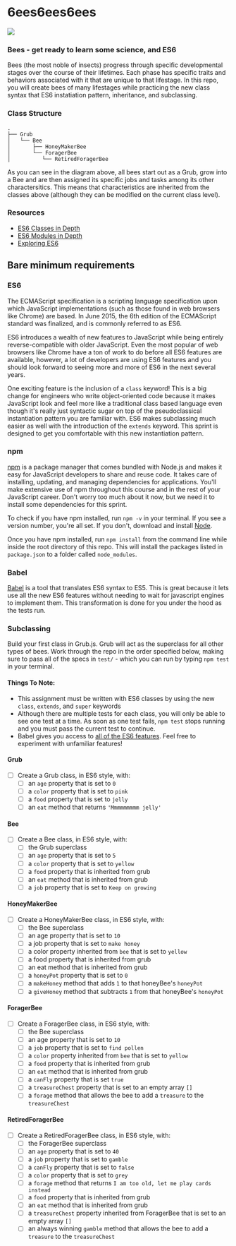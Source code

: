 # 6ees6ees6ees

![](http://i.imgur.com/qrLEV.gif)

### Bees - get ready to learn some science, and ES6

Bees (the most noble of insects) progress through specific developmental stages over the course of their lifetimes. Each phase has specific traits and behaviors associated with it that are unique to that lifestage. In this repo, you will create bees of many lifestages while practicing the new class syntax that ES6 instatiation pattern, inheritance, and subclassing.

### Class Structure

    .
    ├── Grub
    │   └── Bee
    │       ├── HoneyMakerBee
    │       └── ForagerBee
    │          └── RetiredForagerBee

As you can see in the diagram above, all bees start out as a Grub, grow into a Bee and are then assigned its specific jobs and tasks among its other charactersitics. This means that characteristics are inherited from the classes above (although they can be modified on the current class level).

### Resources
* [ES6 Classes in Depth](https://ponyfoo.com/articles/es6-classes-in-depth)
* [ES6 Modules in Depth](https://hacks.mozilla.org/2015/08/es6-in-depth-modules/)
* [Exploring ES6](http://exploringjs.com/es6/ch_classes.html)

## Bare minimum requirements

### ES6
The ECMAScript specification is a scripting language specification upon which JavaScript implementations (such as those found in web browsers like Chrome) are based. In June 2015, the 6th edition of the ECMAScript standard was finalized, and is commonly referred to as ES6.

ES6 introduces a wealth of new features to JavaScript while being entirely reverse-compatible with older JavaScript. Even the most popular of web browsers like Chrome have a ton of work to do before all ES6 features are available, however, a lot of developers are using ES6 features and you should look forward to seeing more and more of ES6 in the next several years.

One exciting feature is the inclusion of a `class` keyword! This is a big change for engineers who write object-oriented code because it makes JavaScript look and feel more like a traditional class based language even though it's really just syntactic sugar on top of the pseudoclassical instantiation pattern you are familiar with. ES6 makes subclassing much easier as well with the introduction of the `extends` keyword. This sprint is designed to get you comfortable with this new instantiation pattern.

### npm

[npm](https://www.npmjs.com/) is a package manager that comes bundled with Node.js and makes it easy for JavaScript developers to share and reuse code. It takes care of installing, updating, and managing dependencies for applications. You'll make extensive use of npm throughout this course and in the rest of your JavaScript career. Don't worry too much about it now, but we need it to install some dependencies for this sprint.

To check if you have npm installed, run `npm -v` in your terminal. If you see a version number, you're all set. If you don't, download and install [Node](https://nodejs.org/en/).

Once you have npm installed, run `npm install` from the command line while inside the root directory of this repo. This will install the packages listed in `package.json` to a folder called `node_modules`.

### Babel

[Babel](http://babeljs.io/) is a tool that translates ES6 syntax to ES5. This is great because it lets use all the new ES6 features without needing to wait for javascript engines to implement them. This transformation is done for you under the hood as the tests run.

### Subclassing

Build your first class in Grub.js. Grub will act as the superclass for all other types of bees. Work through the repo in the order specified below, making sure to pass all of the specs in `test/` - which you can run by typing `npm test` in your terminal.

#### Things To Note:
- This assignment must be written with ES6 classes by using the new `class`, `extends`, and `super` keywords
- Although there are multiple tests for each class, you will only be able to see one test at a time. As soon as one test fails, `npm test` stops running and you must pass the current test to continue.
- Babel gives you access to [all of the ES6 features](https://ponyfoo.com/articles/es6). Feel free to experiment with unfamiliar features!

#### Grub
- [ ] Create a Grub class, in ES6 style, with:
  - [ ] an `age` property that is set to `0`
  - [ ] a `color` property that is set to `pink`
  - [ ] a `food` property that is set to `jelly`
  - [ ] an `eat` method that returns `'Mmmmmmmmm jelly'`

#### Bee
- [ ] Create a Bee class, in ES6 style, with:
  - [ ] the Grub superclass
  - [ ] an `age` property that is set to `5`
  - [ ] a `color` property that is set to `yellow`
  - [ ] a `food` property that is inherited from grub
  - [ ] an `eat` method that is inherited from grub
  - [ ] a `job` property that is set to `Keep on growing`

#### HoneyMakerBee
- [ ] Create a HoneyMakerBee class, in ES6 style, with:
  - [ ] the Bee superclass
  - [ ] an age property that is set to `10`
  - [ ] a job property that is set to `make honey`
  - [ ] a color property inherited from `bee` that is set to `yellow`
  - [ ] a food property that is inherited from grub
  - [ ] an eat method that is inherited from grub
  - [ ] a `honeyPot` property that is set to `0`
  - [ ] a `makeHoney` method that adds `1` to that honeyBee's `honeyPot`
  - [ ] a `giveHoney` method that subtracts `1` from that honeyBee's `honeyPot`

#### ForagerBee
- [ ] Create a ForagerBee class, in ES6 style, with:
  - [ ] the Bee superclass
  - [ ] an age property that is set to `10`
  - [ ] a `job` property that is set to `find pollen`
  - [ ] a `color` property inherited from `bee` that is set to `yellow`
  - [ ] a `food` property that is inherited from grub
  - [ ] an `eat` method that is inherited from grub
  - [ ] a `canFly` property that is set `true`
  - [ ] a `treasureChest` property that is set to an empty array `[]`
  - [ ] a `forage` method that allows the bee to add a `treasure` to the `treasureChest`

#### RetiredForagerBee
- [ ] Create a RetiredForagerBee class, in ES6 style, with:
  - [ ] the ForagerBee superclass
  - [ ] an `age` property that is set to `40`
  - [ ] a `job` property that is set to `gamble`
  - [ ] a `canFly` property that is set to `false`
  - [ ] a `color` property that is set to `grey`
  - [ ] a `forage` method that returns `I am too old, let me play cards instead`
  - [ ] a `food` property that is inherited from grub
  - [ ] an `eat` method that is inherited from grub
  - [ ] a `treasureChest` property inherited from ForagerBee that is set to an empty array `[]`
  - [ ] an always winning `gamble` method that allows the bee to add a `treasure` to the `treasureChest`
